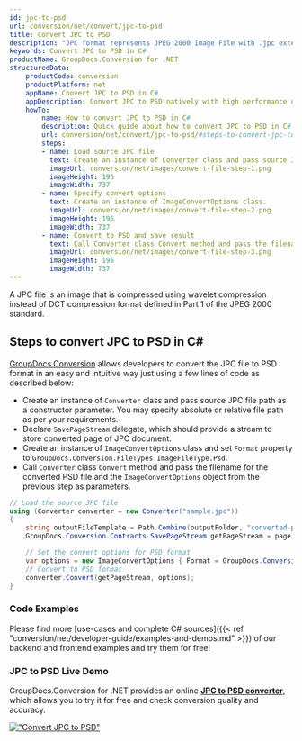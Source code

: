 ```yaml
---
id: jpc-to-psd
url: conversion/net/convert/jpc-to-psd
title: Convert JPC to PSD
description: "JPC format represents JPEG 2000 Image File with .jpc extension. Learn how to convert JPC to PSD file programmatically in C# language using GroupDocs.Conversion for .NET library."
keywords: Convert JPC to PSD in C#
productName: GroupDocs.Conversion for .NET
structuredData:
    productCode: conversion
    productPlatform: net
    appName: Convert JPC to PSD in C#
    appDescription: Convert JPC to PSD natively with high performance using C# language and server side GroupDocs.Conversion for .NET APIs, without the use of any software like Microsoft or Open Office.
    howTo:
        name: How to convert JPC to PSD in C# 
        description: Quick guide about how to convert JPC to PSD in C# with high performance and accuracy.
        url: conversion/net/convert/jpc-to-psd/#steps-to-convert-jpc-to-psd-in-c
        steps:
        - name: Load source JPC file 
          text: Create an instance of Converter class and pass source JPC file path as a constructor parameter. You may specify absolute or relative file path as per your requirements. 
          imageUrl: conversion/net/images/convert-file-step-1.png
          imageHeight: 196
          imageWidth: 737
        - name: Specify convert options 
          text: Create an instance of ImageConvertOptions class.
          imageUrl: conversion/net/images/convert-file-step-2.png
          imageHeight: 196
          imageWidth: 737
        - name: Convert to PSD and save result 
          text: Call Converter class Convert method and pass the filename for the converted HTML file and the ImageConvertOptions object from the previous step as parameters.
          imageUrl: conversion/net/images/convert-file-step-3.png
          imageHeight: 196
          imageWidth: 737
---
```


A JPC file is an image that is compressed using wavelet compression instead of DCT compression format defined in Part 1 of the JPEG 2000 standard.

## Steps to convert JPC to PSD in C#

[GroupDocs.Conversion](https://products.groupdocs.com/conversion/net) allows developers to convert the JPC file to PSD format in an easy and intuitive way just using a few lines of code as described below:

* Create an instance of `Converter` class and pass source JPC file path as a constructor parameter. You may specify absolute or relative file path as per your requirements. 
* Declare `SavePageStream` delegate, which should provide a stream to store converted page of JPC document.
* Create an instance of `ImageConvertOptions` class and set `Format` property to `GroupDocs.Conversion.FileTypes.ImageFileType.Psd`.
* Call `Converter` class `Convert` method and pass the filename for the converted PSD file and the `ImageConvertOptions` object from the previous step as parameters.

```csharp
// Load the source JPC file
using (Converter converter = new Converter("sample.jpc"))
{
    string outputFileTemplate = Path.Combine(outputFolder, "converted-page-{0}.psd");
    GroupDocs.Conversion.Contracts.SavePageStream getPageStream = page => new FileStream(string.Format(outputFileTemplate, page), FileMode.Create);

    // Set the convert options for PSD format
    var options = new ImageConvertOptions { Format = GroupDocs.Conversion.FileTypes.ImageFileType.Psd };   
    // Convert to PSD format
    converter.Convert(getPageStream, options);
}
```

### Code Examples

Please find more [use-cases and complete C# sources]({{< ref "conversion/net/developer-guide/examples-and-demos.md" >}}) of our backend and frontend examples and try them for free!

### JPC to PSD Live Demo

GroupDocs.Conversion for .NET provides an online [**JPC to PSD converter**](https://products.groupdocs.app/conversion/jpc-to-psd), which allows you to try it for free and check conversion quality and accuracy.

[!["Convert JPC to PSD"](conversion/net/images/convert-to-psd/convert-jpc-to-psd.png)](https://products.groupdocs.app/conversion/jpc-to-psd)